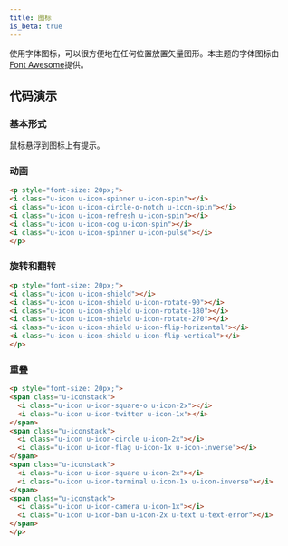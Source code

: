 ```yaml
---
title: 图标
is_beta: true
---
```


使用字体图标，可以很方便地在任何位置放置矢量图形。本主题的字体图标由[Font Awesome](http://fortawesome.github.com/Font-Awesome)提供。

## 代码演示

### 基本形式

鼠标悬浮到图标上有提示。

<p style="font-size: 20px;">
<i class="u-icon u-icon-glass" title="u-icon u-icon-glass"></i>
<i class="u-icon u-icon-music" title="u-icon u-icon-music"></i>
<i class="u-icon u-icon-search" title="u-icon u-icon-search"></i>
<i class="u-icon u-icon-envelope-o" title="u-icon u-icon-envelope-o"></i>
<i class="u-icon u-icon-heart" title="u-icon u-icon-heart"></i>
<i class="u-icon u-icon-star" title="u-icon u-icon-star"></i>
<i class="u-icon u-icon-star-o" title="u-icon u-icon-star-o"></i>
<i class="u-icon u-icon-user" title="u-icon u-icon-user"></i>
<i class="u-icon u-icon-film" title="u-icon u-icon-film"></i>
<i class="u-icon u-icon-th-large" title="u-icon u-icon-th-large"></i>
<i class="u-icon u-icon-th" title="u-icon u-icon-th"></i>
<i class="u-icon u-icon-th-list" title="u-icon u-icon-th-list"></i>
<i class="u-icon u-icon-check" title="u-icon u-icon-check"></i>
<i class="u-icon u-icon-remove" title="u-icon u-icon-remove"></i>
<i class="u-icon u-icon-close" title="u-icon u-icon-close"></i>
<i class="u-icon u-icon-times" title="u-icon u-icon-times"></i>
<i class="u-icon u-icon-search-plus" title="u-icon u-icon-search-plus"></i>
<i class="u-icon u-icon-search-minus" title="u-icon u-icon-search-minus"></i>
<i class="u-icon u-icon-power-off" title="u-icon u-icon-power-off"></i>
<i class="u-icon u-icon-signal" title="u-icon u-icon-signal"></i>
<i class="u-icon u-icon-gear" title="u-icon u-icon-gear"></i>
<i class="u-icon u-icon-cog" title="u-icon u-icon-cog"></i>
<i class="u-icon u-icon-trash-o" title="u-icon u-icon-trash-o"></i>
<i class="u-icon u-icon-home" title="u-icon u-icon-home"></i>
<i class="u-icon u-icon-file-o" title="u-icon u-icon-file-o"></i>
<i class="u-icon u-icon-clock-o" title="u-icon u-icon-clock-o"></i>
<i class="u-icon u-icon-road" title="u-icon u-icon-road"></i>
<i class="u-icon u-icon-download" title="u-icon u-icon-download"></i>
<i class="u-icon u-icon-arrow-circle-o-down" title="u-icon u-icon-arrow-circle-o-down"></i>
<i class="u-icon u-icon-arrow-circle-o-up" title="u-icon u-icon-arrow-circle-o-up"></i>
<i class="u-icon u-icon-inbox" title="u-icon u-icon-inbox"></i>
<i class="u-icon u-icon-play-circle-o" title="u-icon u-icon-play-circle-o"></i>
<i class="u-icon u-icon-rotate-right" title="u-icon u-icon-rotate-right"></i>
<i class="u-icon u-icon-repeat" title="u-icon u-icon-repeat"></i>
<i class="u-icon u-icon-refresh" title="u-icon u-icon-refresh"></i>
<i class="u-icon u-icon-list-alt" title="u-icon u-icon-list-alt"></i>
<i class="u-icon u-icon-lock" title="u-icon u-icon-lock"></i>
<i class="u-icon u-icon-flag" title="u-icon u-icon-flag"></i>
<i class="u-icon u-icon-headphones" title="u-icon u-icon-headphones"></i>
<i class="u-icon u-icon-volume-off" title="u-icon u-icon-volume-off"></i>
<i class="u-icon u-icon-volume-down" title="u-icon u-icon-volume-down"></i>
<i class="u-icon u-icon-volume-up" title="u-icon u-icon-volume-up"></i>
<i class="u-icon u-icon-qrcode" title="u-icon u-icon-qrcode"></i>
<i class="u-icon u-icon-barcode" title="u-icon u-icon-barcode"></i>
<i class="u-icon u-icon-tag" title="u-icon u-icon-tag"></i>
<i class="u-icon u-icon-tags" title="u-icon u-icon-tags"></i>
<i class="u-icon u-icon-book" title="u-icon u-icon-book"></i>
<i class="u-icon u-icon-bookmark" title="u-icon u-icon-bookmark"></i>
<i class="u-icon u-icon-print" title="u-icon u-icon-print"></i>
<i class="u-icon u-icon-camera" title="u-icon u-icon-camera"></i>
<i class="u-icon u-icon-font" title="u-icon u-icon-font"></i>
<i class="u-icon u-icon-bold" title="u-icon u-icon-bold"></i>
<i class="u-icon u-icon-italic" title="u-icon u-icon-italic"></i>
<i class="u-icon u-icon-text-height" title="u-icon u-icon-text-height"></i>
<i class="u-icon u-icon-text-width" title="u-icon u-icon-text-width"></i>
<i class="u-icon u-icon-align-left" title="u-icon u-icon-align-left"></i>
<i class="u-icon u-icon-align-center" title="u-icon u-icon-align-center"></i>
<i class="u-icon u-icon-align-right" title="u-icon u-icon-align-right"></i>
<i class="u-icon u-icon-align-justify" title="u-icon u-icon-align-justify"></i>
<i class="u-icon u-icon-list" title="u-icon u-icon-list"></i>
<i class="u-icon u-icon-dedent" title="u-icon u-icon-dedent"></i>
<i class="u-icon u-icon-outdent" title="u-icon u-icon-outdent"></i>
<i class="u-icon u-icon-indent" title="u-icon u-icon-indent"></i>
<i class="u-icon u-icon-video-camera" title="u-icon u-icon-video-camera"></i>
<i class="u-icon u-icon-photo" title="u-icon u-icon-photo"></i>
<i class="u-icon u-icon-image" title="u-icon u-icon-image"></i>
<i class="u-icon u-icon-picture-o" title="u-icon u-icon-picture-o"></i>
<i class="u-icon u-icon-pencil" title="u-icon u-icon-pencil"></i>
<i class="u-icon u-icon-map-marker" title="u-icon u-icon-map-marker"></i>
<i class="u-icon u-icon-adjust" title="u-icon u-icon-adjust"></i>
<i class="u-icon u-icon-tint" title="u-icon u-icon-tint"></i>
<i class="u-icon u-icon-edit" title="u-icon u-icon-edit"></i>
<i class="u-icon u-icon-pencil-square-o" title="u-icon u-icon-pencil-square-o"></i>
<i class="u-icon u-icon-share-square-o" title="u-icon u-icon-share-square-o"></i>
<i class="u-icon u-icon-check-square-o" title="u-icon u-icon-check-square-o"></i>
<i class="u-icon u-icon-arrows" title="u-icon u-icon-arrows"></i>
<i class="u-icon u-icon-step-backward" title="u-icon u-icon-step-backward"></i>
<i class="u-icon u-icon-fast-backward" title="u-icon u-icon-fast-backward"></i>
<i class="u-icon u-icon-backward" title="u-icon u-icon-backward"></i>
<i class="u-icon u-icon-play" title="u-icon u-icon-play"></i>
<i class="u-icon u-icon-pause" title="u-icon u-icon-pause"></i>
<i class="u-icon u-icon-stop" title="u-icon u-icon-stop"></i>
<i class="u-icon u-icon-forward" title="u-icon u-icon-forward"></i>
<i class="u-icon u-icon-fast-forward" title="u-icon u-icon-fast-forward"></i>
<i class="u-icon u-icon-step-forward" title="u-icon u-icon-step-forward"></i>
<i class="u-icon u-icon-eject" title="u-icon u-icon-eject"></i>
<i class="u-icon u-icon-chevron-left" title="u-icon u-icon-chevron-left"></i>
<i class="u-icon u-icon-chevron-right" title="u-icon u-icon-chevron-right"></i>
<i class="u-icon u-icon-plus-circle" title="u-icon u-icon-plus-circle"></i>
<i class="u-icon u-icon-minus-circle" title="u-icon u-icon-minus-circle"></i>
<i class="u-icon u-icon-times-circle" title="u-icon u-icon-times-circle"></i>
<i class="u-icon u-icon-check-circle" title="u-icon u-icon-check-circle"></i>
<i class="u-icon u-icon-question-circle" title="u-icon u-icon-question-circle"></i>
<i class="u-icon u-icon-info-circle" title="u-icon u-icon-info-circle"></i>
<i class="u-icon u-icon-crosshairs" title="u-icon u-icon-crosshairs"></i>
<i class="u-icon u-icon-times-circle-o" title="u-icon u-icon-times-circle-o"></i>
<i class="u-icon u-icon-check-circle-o" title="u-icon u-icon-check-circle-o"></i>
<i class="u-icon u-icon-ban" title="u-icon u-icon-ban"></i>
<i class="u-icon u-icon-arrow-left" title="u-icon u-icon-arrow-left"></i>
<i class="u-icon u-icon-arrow-right" title="u-icon u-icon-arrow-right"></i>
<i class="u-icon u-icon-arrow-up" title="u-icon u-icon-arrow-up"></i>
<i class="u-icon u-icon-arrow-down" title="u-icon u-icon-arrow-down"></i>
<i class="u-icon u-icon-mail-forward" title="u-icon u-icon-mail-forward"></i>
<i class="u-icon u-icon-share" title="u-icon u-icon-share"></i>
<i class="u-icon u-icon-expand" title="u-icon u-icon-expand"></i>
<i class="u-icon u-icon-compress" title="u-icon u-icon-compress"></i>
<i class="u-icon u-icon-plus" title="u-icon u-icon-plus"></i>
<i class="u-icon u-icon-minus" title="u-icon u-icon-minus"></i>
<i class="u-icon u-icon-asterisk" title="u-icon u-icon-asterisk"></i>
<i class="u-icon u-icon-exclamation-circle" title="u-icon u-icon-exclamation-circle"></i>
<i class="u-icon u-icon-gift" title="u-icon u-icon-gift"></i>
<i class="u-icon u-icon-leaf" title="u-icon u-icon-leaf"></i>
<i class="u-icon u-icon-fire" title="u-icon u-icon-fire"></i>
<i class="u-icon u-icon-eye" title="u-icon u-icon-eye"></i>
<i class="u-icon u-icon-eye-slash" title="u-icon u-icon-eye-slash"></i>
<i class="u-icon u-icon-warning" title="u-icon u-icon-warning"></i>
<i class="u-icon u-icon-exclamation-triangle" title="u-icon u-icon-exclamation-triangle"></i>
<i class="u-icon u-icon-plane" title="u-icon u-icon-plane"></i>
<i class="u-icon u-icon-calendar" title="u-icon u-icon-calendar"></i>
<i class="u-icon u-icon-random" title="u-icon u-icon-random"></i>
<i class="u-icon u-icon-comment" title="u-icon u-icon-comment"></i>
<i class="u-icon u-icon-magnet" title="u-icon u-icon-magnet"></i>
<i class="u-icon u-icon-chevron-up" title="u-icon u-icon-chevron-up"></i>
<i class="u-icon u-icon-chevron-down" title="u-icon u-icon-chevron-down"></i>
<i class="u-icon u-icon-retweet" title="u-icon u-icon-retweet"></i>
<i class="u-icon u-icon-shopping-cart" title="u-icon u-icon-shopping-cart"></i>
<i class="u-icon u-icon-folder" title="u-icon u-icon-folder"></i>
<i class="u-icon u-icon-folder-open" title="u-icon u-icon-folder-open"></i>
<i class="u-icon u-icon-arrows-v" title="u-icon u-icon-arrows-v"></i>
<i class="u-icon u-icon-arrows-h" title="u-icon u-icon-arrows-h"></i>
<i class="u-icon u-icon-bar-chart-o" title="u-icon u-icon-bar-chart-o"></i>
<i class="u-icon u-icon-bar-chart" title="u-icon u-icon-bar-chart"></i>
<i class="u-icon u-icon-twitter-square" title="u-icon u-icon-twitter-square"></i>
<i class="u-icon u-icon-facebook-square" title="u-icon u-icon-facebook-square"></i>
<i class="u-icon u-icon-camera-retro" title="u-icon u-icon-camera-retro"></i>
<i class="u-icon u-icon-key" title="u-icon u-icon-key"></i>
<i class="u-icon u-icon-gears" title="u-icon u-icon-gears"></i>
<i class="u-icon u-icon-cogs" title="u-icon u-icon-cogs"></i>
<i class="u-icon u-icon-comments" title="u-icon u-icon-comments"></i>
<i class="u-icon u-icon-thumbs-o-up" title="u-icon u-icon-thumbs-o-up"></i>
<i class="u-icon u-icon-thumbs-o-down" title="u-icon u-icon-thumbs-o-down"></i>
<i class="u-icon u-icon-star-half" title="u-icon u-icon-star-half"></i>
<i class="u-icon u-icon-heart-o" title="u-icon u-icon-heart-o"></i>
<i class="u-icon u-icon-sign-out" title="u-icon u-icon-sign-out"></i>
<i class="u-icon u-icon-linkedin-square" title="u-icon u-icon-linkedin-square"></i>
<i class="u-icon u-icon-thumb-tack" title="u-icon u-icon-thumb-tack"></i>
<i class="u-icon u-icon-external-link" title="u-icon u-icon-external-link"></i>
<i class="u-icon u-icon-sign-in" title="u-icon u-icon-sign-in"></i>
<i class="u-icon u-icon-trophy" title="u-icon u-icon-trophy"></i>
<i class="u-icon u-icon-github-square" title="u-icon u-icon-github-square"></i>
<i class="u-icon u-icon-upload" title="u-icon u-icon-upload"></i>
<i class="u-icon u-icon-lemon-o" title="u-icon u-icon-lemon-o"></i>
<i class="u-icon u-icon-phone" title="u-icon u-icon-phone"></i>
<i class="u-icon u-icon-square-o" title="u-icon u-icon-square-o"></i>
<i class="u-icon u-icon-bookmark-o" title="u-icon u-icon-bookmark-o"></i>
<i class="u-icon u-icon-phone-square" title="u-icon u-icon-phone-square"></i>
<i class="u-icon u-icon-twitter" title="u-icon u-icon-twitter"></i>
<i class="u-icon u-icon-facebook-f" title="u-icon u-icon-facebook-f"></i>
<i class="u-icon u-icon-facebook" title="u-icon u-icon-facebook"></i>
<i class="u-icon u-icon-github" title="u-icon u-icon-github"></i>
<i class="u-icon u-icon-unlock" title="u-icon u-icon-unlock"></i>
<i class="u-icon u-icon-credit-card" title="u-icon u-icon-credit-card"></i>
<i class="u-icon u-icon-feed" title="u-icon u-icon-feed"></i>
<i class="u-icon u-icon-rss" title="u-icon u-icon-rss"></i>
<i class="u-icon u-icon-hdd-o" title="u-icon u-icon-hdd-o"></i>
<i class="u-icon u-icon-bullhorn" title="u-icon u-icon-bullhorn"></i>
<i class="u-icon u-icon-bell" title="u-icon u-icon-bell"></i>
<i class="u-icon u-icon-certificate" title="u-icon u-icon-certificate"></i>
<i class="u-icon u-icon-hand-o-right" title="u-icon u-icon-hand-o-right"></i>
<i class="u-icon u-icon-hand-o-left" title="u-icon u-icon-hand-o-left"></i>
<i class="u-icon u-icon-hand-o-up" title="u-icon u-icon-hand-o-up"></i>
<i class="u-icon u-icon-hand-o-down" title="u-icon u-icon-hand-o-down"></i>
<i class="u-icon u-icon-arrow-circle-left" title="u-icon u-icon-arrow-circle-left"></i>
<i class="u-icon u-icon-arrow-circle-right" title="u-icon u-icon-arrow-circle-right"></i>
<i class="u-icon u-icon-arrow-circle-up" title="u-icon u-icon-arrow-circle-up"></i>
<i class="u-icon u-icon-arrow-circle-down" title="u-icon u-icon-arrow-circle-down"></i>
<i class="u-icon u-icon-globe" title="u-icon u-icon-globe"></i>
<i class="u-icon u-icon-wrench" title="u-icon u-icon-wrench"></i>
<i class="u-icon u-icon-tasks" title="u-icon u-icon-tasks"></i>
<i class="u-icon u-icon-filter" title="u-icon u-icon-filter"></i>
<i class="u-icon u-icon-briefcase" title="u-icon u-icon-briefcase"></i>
<i class="u-icon u-icon-arrows-alt" title="u-icon u-icon-arrows-alt"></i>
<i class="u-icon u-icon-group" title="u-icon u-icon-group"></i>
<i class="u-icon u-icon-users" title="u-icon u-icon-users"></i>
<i class="u-icon u-icon-chain" title="u-icon u-icon-chain"></i>
<i class="u-icon u-icon-link" title="u-icon u-icon-link"></i>
<i class="u-icon u-icon-cloud" title="u-icon u-icon-cloud"></i>
<i class="u-icon u-icon-flask" title="u-icon u-icon-flask"></i>
<i class="u-icon u-icon-cut" title="u-icon u-icon-cut"></i>
<i class="u-icon u-icon-scissors" title="u-icon u-icon-scissors"></i>
<i class="u-icon u-icon-copy" title="u-icon u-icon-copy"></i>
<i class="u-icon u-icon-files-o" title="u-icon u-icon-files-o"></i>
<i class="u-icon u-icon-paperclip" title="u-icon u-icon-paperclip"></i>
<i class="u-icon u-icon-save" title="u-icon u-icon-save"></i>
<i class="u-icon u-icon-floppy-o" title="u-icon u-icon-floppy-o"></i>
<i class="u-icon u-icon-square" title="u-icon u-icon-square"></i>
<i class="u-icon u-icon-navicon" title="u-icon u-icon-navicon"></i>
<i class="u-icon u-icon-reorder" title="u-icon u-icon-reorder"></i>
<i class="u-icon u-icon-bars" title="u-icon u-icon-bars"></i>
<i class="u-icon u-icon-list-ul" title="u-icon u-icon-list-ul"></i>
<i class="u-icon u-icon-list-ol" title="u-icon u-icon-list-ol"></i>
<i class="u-icon u-icon-strikethrough" title="u-icon u-icon-strikethrough"></i>
<i class="u-icon u-icon-underline" title="u-icon u-icon-underline"></i>
<i class="u-icon u-icon-table" title="u-icon u-icon-table"></i>
<i class="u-icon u-icon-magic" title="u-icon u-icon-magic"></i>
<i class="u-icon u-icon-truck" title="u-icon u-icon-truck"></i>
<i class="u-icon u-icon-pinterest" title="u-icon u-icon-pinterest"></i>
<i class="u-icon u-icon-pinterest-square" title="u-icon u-icon-pinterest-square"></i>
<i class="u-icon u-icon-google-plus-square" title="u-icon u-icon-google-plus-square"></i>
<i class="u-icon u-icon-google-plus" title="u-icon u-icon-google-plus"></i>
<i class="u-icon u-icon-money" title="u-icon u-icon-money"></i>
<i class="u-icon u-icon-caret-down" title="u-icon u-icon-caret-down"></i>
<i class="u-icon u-icon-caret-up" title="u-icon u-icon-caret-up"></i>
<i class="u-icon u-icon-caret-left" title="u-icon u-icon-caret-left"></i>
<i class="u-icon u-icon-caret-right" title="u-icon u-icon-caret-right"></i>
<i class="u-icon u-icon-columns" title="u-icon u-icon-columns"></i>
<i class="u-icon u-icon-unsorted" title="u-icon u-icon-unsorted"></i>
<i class="u-icon u-icon-sort" title="u-icon u-icon-sort"></i>
<i class="u-icon u-icon-sort-down" title="u-icon u-icon-sort-down"></i>
<i class="u-icon u-icon-sort-desc" title="u-icon u-icon-sort-desc"></i>
<i class="u-icon u-icon-sort-up" title="u-icon u-icon-sort-up"></i>
<i class="u-icon u-icon-sort-asc" title="u-icon u-icon-sort-asc"></i>
<i class="u-icon u-icon-envelope" title="u-icon u-icon-envelope"></i>
<i class="u-icon u-icon-linkedin" title="u-icon u-icon-linkedin"></i>
<i class="u-icon u-icon-rotate-left" title="u-icon u-icon-rotate-left"></i>
<i class="u-icon u-icon-undo" title="u-icon u-icon-undo"></i>
<i class="u-icon u-icon-legal" title="u-icon u-icon-legal"></i>
<i class="u-icon u-icon-gavel" title="u-icon u-icon-gavel"></i>
<i class="u-icon u-icon-dashboard" title="u-icon u-icon-dashboard"></i>
<i class="u-icon u-icon-tachometer" title="u-icon u-icon-tachometer"></i>
<i class="u-icon u-icon-comment-o" title="u-icon u-icon-comment-o"></i>
<i class="u-icon u-icon-comments-o" title="u-icon u-icon-comments-o"></i>
<i class="u-icon u-icon-flash" title="u-icon u-icon-flash"></i>
<i class="u-icon u-icon-bolt" title="u-icon u-icon-bolt"></i>
<i class="u-icon u-icon-sitemap" title="u-icon u-icon-sitemap"></i>
<i class="u-icon u-icon-umbrella" title="u-icon u-icon-umbrella"></i>
<i class="u-icon u-icon-paste" title="u-icon u-icon-paste"></i>
<i class="u-icon u-icon-clipboard" title="u-icon u-icon-clipboard"></i>
<i class="u-icon u-icon-lightbulb-o" title="u-icon u-icon-lightbulb-o"></i>
<i class="u-icon u-icon-exchange" title="u-icon u-icon-exchange"></i>
<i class="u-icon u-icon-cloud-download" title="u-icon u-icon-cloud-download"></i>
<i class="u-icon u-icon-cloud-upload" title="u-icon u-icon-cloud-upload"></i>
<i class="u-icon u-icon-user-md" title="u-icon u-icon-user-md"></i>
<i class="u-icon u-icon-stethoscope" title="u-icon u-icon-stethoscope"></i>
<i class="u-icon u-icon-suitcase" title="u-icon u-icon-suitcase"></i>
<i class="u-icon u-icon-bell-o" title="u-icon u-icon-bell-o"></i>
<i class="u-icon u-icon-coffee" title="u-icon u-icon-coffee"></i>
<i class="u-icon u-icon-cutlery" title="u-icon u-icon-cutlery"></i>
<i class="u-icon u-icon-file-text-o" title="u-icon u-icon-file-text-o"></i>
<i class="u-icon u-icon-building-o" title="u-icon u-icon-building-o"></i>
<i class="u-icon u-icon-hospital-o" title="u-icon u-icon-hospital-o"></i>
<i class="u-icon u-icon-ambulance" title="u-icon u-icon-ambulance"></i>
<i class="u-icon u-icon-medkit" title="u-icon u-icon-medkit"></i>
<i class="u-icon u-icon-fighter-jet" title="u-icon u-icon-fighter-jet"></i>
<i class="u-icon u-icon-beer" title="u-icon u-icon-beer"></i>
<i class="u-icon u-icon-h-square" title="u-icon u-icon-h-square"></i>
<i class="u-icon u-icon-plus-square" title="u-icon u-icon-plus-square"></i>
<i class="u-icon u-icon-angle-double-left" title="u-icon u-icon-angle-double-left"></i>
<i class="u-icon u-icon-angle-double-right" title="u-icon u-icon-angle-double-right"></i>
<i class="u-icon u-icon-angle-double-up" title="u-icon u-icon-angle-double-up"></i>
<i class="u-icon u-icon-angle-double-down" title="u-icon u-icon-angle-double-down"></i>
<i class="u-icon u-icon-angle-left" title="u-icon u-icon-angle-left"></i>
<i class="u-icon u-icon-angle-right" title="u-icon u-icon-angle-right"></i>
<i class="u-icon u-icon-angle-up" title="u-icon u-icon-angle-up"></i>
<i class="u-icon u-icon-angle-down" title="u-icon u-icon-angle-down"></i>
<i class="u-icon u-icon-desktop" title="u-icon u-icon-desktop"></i>
<i class="u-icon u-icon-laptop" title="u-icon u-icon-laptop"></i>
<i class="u-icon u-icon-tablet" title="u-icon u-icon-tablet"></i>
<i class="u-icon u-icon-mobile-phone" title="u-icon u-icon-mobile-phone"></i>
<i class="u-icon u-icon-mobile" title="u-icon u-icon-mobile"></i>
<i class="u-icon u-icon-circle-o" title="u-icon u-icon-circle-o"></i>
<i class="u-icon u-icon-quote-left" title="u-icon u-icon-quote-left"></i>
<i class="u-icon u-icon-quote-right" title="u-icon u-icon-quote-right"></i>
<i class="u-icon u-icon-spinner" title="u-icon u-icon-spinner"></i>
<i class="u-icon u-icon-circle" title="u-icon u-icon-circle"></i>
<i class="u-icon u-icon-mail-reply" title="u-icon u-icon-mail-reply"></i>
<i class="u-icon u-icon-reply" title="u-icon u-icon-reply"></i>
<i class="u-icon u-icon-github-alt" title="u-icon u-icon-github-alt"></i>
<i class="u-icon u-icon-folder-o" title="u-icon u-icon-folder-o"></i>
<i class="u-icon u-icon-folder-open-o" title="u-icon u-icon-folder-open-o"></i>
<i class="u-icon u-icon-smile-o" title="u-icon u-icon-smile-o"></i>
<i class="u-icon u-icon-frown-o" title="u-icon u-icon-frown-o"></i>
<i class="u-icon u-icon-meh-o" title="u-icon u-icon-meh-o"></i>
<i class="u-icon u-icon-gamepad" title="u-icon u-icon-gamepad"></i>
<i class="u-icon u-icon-keyboard-o" title="u-icon u-icon-keyboard-o"></i>
<i class="u-icon u-icon-flag-o" title="u-icon u-icon-flag-o"></i>
<i class="u-icon u-icon-flag-checkered" title="u-icon u-icon-flag-checkered"></i>
<i class="u-icon u-icon-terminal" title="u-icon u-icon-terminal"></i>
<i class="u-icon u-icon-code" title="u-icon u-icon-code"></i>
<i class="u-icon u-icon-mail-reply-all" title="u-icon u-icon-mail-reply-all"></i>
<i class="u-icon u-icon-reply-all" title="u-icon u-icon-reply-all"></i>
<i class="u-icon u-icon-star-half-empty" title="u-icon u-icon-star-half-empty"></i>
<i class="u-icon u-icon-star-half-full" title="u-icon u-icon-star-half-full"></i>
<i class="u-icon u-icon-star-half-o" title="u-icon u-icon-star-half-o"></i>
<i class="u-icon u-icon-location-arrow" title="u-icon u-icon-location-arrow"></i>
<i class="u-icon u-icon-crop" title="u-icon u-icon-crop"></i>
<i class="u-icon u-icon-code-fork" title="u-icon u-icon-code-fork"></i>
<i class="u-icon u-icon-unlink" title="u-icon u-icon-unlink"></i>
<i class="u-icon u-icon-chain-broken" title="u-icon u-icon-chain-broken"></i>
<i class="u-icon u-icon-question" title="u-icon u-icon-question"></i>
<i class="u-icon u-icon-info" title="u-icon u-icon-info"></i>
<i class="u-icon u-icon-exclamation" title="u-icon u-icon-exclamation"></i>
<i class="u-icon u-icon-superscript" title="u-icon u-icon-superscript"></i>
<i class="u-icon u-icon-subscript" title="u-icon u-icon-subscript"></i>
<i class="u-icon u-icon-eraser" title="u-icon u-icon-eraser"></i>
<i class="u-icon u-icon-puzzle-piece" title="u-icon u-icon-puzzle-piece"></i>
<i class="u-icon u-icon-microphone" title="u-icon u-icon-microphone"></i>
<i class="u-icon u-icon-microphone-slash" title="u-icon u-icon-microphone-slash"></i>
<i class="u-icon u-icon-shield" title="u-icon u-icon-shield"></i>
<i class="u-icon u-icon-calendar-o" title="u-icon u-icon-calendar-o"></i>
<i class="u-icon u-icon-fire-extinguisher" title="u-icon u-icon-fire-extinguisher"></i>
<i class="u-icon u-icon-rocket" title="u-icon u-icon-rocket"></i>
<i class="u-icon u-icon-maxcdn" title="u-icon u-icon-maxcdn"></i>
<i class="u-icon u-icon-chevron-circle-left" title="u-icon u-icon-chevron-circle-left"></i>
<i class="u-icon u-icon-chevron-circle-right" title="u-icon u-icon-chevron-circle-right"></i>
<i class="u-icon u-icon-chevron-circle-up" title="u-icon u-icon-chevron-circle-up"></i>
<i class="u-icon u-icon-chevron-circle-down" title="u-icon u-icon-chevron-circle-down"></i>
<i class="u-icon u-icon-html5" title="u-icon u-icon-html5"></i>
<i class="u-icon u-icon-css3" title="u-icon u-icon-css3"></i>
<i class="u-icon u-icon-anchor" title="u-icon u-icon-anchor"></i>
<i class="u-icon u-icon-unlock-alt" title="u-icon u-icon-unlock-alt"></i>
<i class="u-icon u-icon-bullseye" title="u-icon u-icon-bullseye"></i>
<i class="u-icon u-icon-ellipsis-h" title="u-icon u-icon-ellipsis-h"></i>
<i class="u-icon u-icon-ellipsis-v" title="u-icon u-icon-ellipsis-v"></i>
<i class="u-icon u-icon-rss-square" title="u-icon u-icon-rss-square"></i>
<i class="u-icon u-icon-play-circle" title="u-icon u-icon-play-circle"></i>
<i class="u-icon u-icon-ticket" title="u-icon u-icon-ticket"></i>
<i class="u-icon u-icon-minus-square" title="u-icon u-icon-minus-square"></i>
<i class="u-icon u-icon-minus-square-o" title="u-icon u-icon-minus-square-o"></i>
<i class="u-icon u-icon-level-up" title="u-icon u-icon-level-up"></i>
<i class="u-icon u-icon-level-down" title="u-icon u-icon-level-down"></i>
<i class="u-icon u-icon-check-square" title="u-icon u-icon-check-square"></i>
<i class="u-icon u-icon-pencil-square" title="u-icon u-icon-pencil-square"></i>
<i class="u-icon u-icon-external-link-square" title="u-icon u-icon-external-link-square"></i>
<i class="u-icon u-icon-share-square" title="u-icon u-icon-share-square"></i>
<i class="u-icon u-icon-compass" title="u-icon u-icon-compass"></i>
<i class="u-icon u-icon-toggle-down" title="u-icon u-icon-toggle-down"></i>
<i class="u-icon u-icon-caret-square-o-down" title="u-icon u-icon-caret-square-o-down"></i>
<i class="u-icon u-icon-toggle-up" title="u-icon u-icon-toggle-up"></i>
<i class="u-icon u-icon-caret-square-o-up" title="u-icon u-icon-caret-square-o-up"></i>
<i class="u-icon u-icon-toggle-right" title="u-icon u-icon-toggle-right"></i>
<i class="u-icon u-icon-caret-square-o-right" title="u-icon u-icon-caret-square-o-right"></i>
<i class="u-icon u-icon-euro" title="u-icon u-icon-euro"></i>
<i class="u-icon u-icon-eur" title="u-icon u-icon-eur"></i>
<i class="u-icon u-icon-gbp" title="u-icon u-icon-gbp"></i>
<i class="u-icon u-icon-dollar" title="u-icon u-icon-dollar"></i>
<i class="u-icon u-icon-usd" title="u-icon u-icon-usd"></i>
<i class="u-icon u-icon-rupee" title="u-icon u-icon-rupee"></i>
<i class="u-icon u-icon-inr" title="u-icon u-icon-inr"></i>
<i class="u-icon u-icon-cny" title="u-icon u-icon-cny"></i>
<i class="u-icon u-icon-rmb" title="u-icon u-icon-rmb"></i>
<i class="u-icon u-icon-yen" title="u-icon u-icon-yen"></i>
<i class="u-icon u-icon-jpy" title="u-icon u-icon-jpy"></i>
<i class="u-icon u-icon-ruble" title="u-icon u-icon-ruble"></i>
<i class="u-icon u-icon-rouble" title="u-icon u-icon-rouble"></i>
<i class="u-icon u-icon-rub" title="u-icon u-icon-rub"></i>
<i class="u-icon u-icon-won" title="u-icon u-icon-won"></i>
<i class="u-icon u-icon-krw" title="u-icon u-icon-krw"></i>
<i class="u-icon u-icon-bitcoin" title="u-icon u-icon-bitcoin"></i>
<i class="u-icon u-icon-btc" title="u-icon u-icon-btc"></i>
<i class="u-icon u-icon-file" title="u-icon u-icon-file"></i>
<i class="u-icon u-icon-file-text" title="u-icon u-icon-file-text"></i>
<i class="u-icon u-icon-sort-alpha-asc" title="u-icon u-icon-sort-alpha-asc"></i>
<i class="u-icon u-icon-sort-alpha-desc" title="u-icon u-icon-sort-alpha-desc"></i>
<i class="u-icon u-icon-sort-amount-asc" title="u-icon u-icon-sort-amount-asc"></i>
<i class="u-icon u-icon-sort-amount-desc" title="u-icon u-icon-sort-amount-desc"></i>
<i class="u-icon u-icon-sort-numeric-asc" title="u-icon u-icon-sort-numeric-asc"></i>
<i class="u-icon u-icon-sort-numeric-desc" title="u-icon u-icon-sort-numeric-desc"></i>
<i class="u-icon u-icon-thumbs-up" title="u-icon u-icon-thumbs-up"></i>
<i class="u-icon u-icon-thumbs-down" title="u-icon u-icon-thumbs-down"></i>
<i class="u-icon u-icon-youtube-square" title="u-icon u-icon-youtube-square"></i>
<i class="u-icon u-icon-youtube" title="u-icon u-icon-youtube"></i>
<i class="u-icon u-icon-xing" title="u-icon u-icon-xing"></i>
<i class="u-icon u-icon-xing-square" title="u-icon u-icon-xing-square"></i>
<i class="u-icon u-icon-youtube-play" title="u-icon u-icon-youtube-play"></i>
<i class="u-icon u-icon-dropbox" title="u-icon u-icon-dropbox"></i>
<i class="u-icon u-icon-stack-overflow" title="u-icon u-icon-stack-overflow"></i>
<i class="u-icon u-icon-instagram" title="u-icon u-icon-instagram"></i>
<i class="u-icon u-icon-flickr" title="u-icon u-icon-flickr"></i>
<i class="u-icon u-icon-adn" title="u-icon u-icon-adn"></i>
<i class="u-icon u-icon-bitbucket" title="u-icon u-icon-bitbucket"></i>
<i class="u-icon u-icon-bitbucket-square" title="u-icon u-icon-bitbucket-square"></i>
<i class="u-icon u-icon-tumblr" title="u-icon u-icon-tumblr"></i>
<i class="u-icon u-icon-tumblr-square" title="u-icon u-icon-tumblr-square"></i>
<i class="u-icon u-icon-long-arrow-down" title="u-icon u-icon-long-arrow-down"></i>
<i class="u-icon u-icon-long-arrow-up" title="u-icon u-icon-long-arrow-up"></i>
<i class="u-icon u-icon-long-arrow-left" title="u-icon u-icon-long-arrow-left"></i>
<i class="u-icon u-icon-long-arrow-right" title="u-icon u-icon-long-arrow-right"></i>
<i class="u-icon u-icon-apple" title="u-icon u-icon-apple"></i>
<i class="u-icon u-icon-windows" title="u-icon u-icon-windows"></i>
<i class="u-icon u-icon-android" title="u-icon u-icon-android"></i>
<i class="u-icon u-icon-linux" title="u-icon u-icon-linux"></i>
<i class="u-icon u-icon-dribbble" title="u-icon u-icon-dribbble"></i>
<i class="u-icon u-icon-skype" title="u-icon u-icon-skype"></i>
<i class="u-icon u-icon-foursquare" title="u-icon u-icon-foursquare"></i>
<i class="u-icon u-icon-trello" title="u-icon u-icon-trello"></i>
<i class="u-icon u-icon-female" title="u-icon u-icon-female"></i>
<i class="u-icon u-icon-male" title="u-icon u-icon-male"></i>
<i class="u-icon u-icon-gittip" title="u-icon u-icon-gittip"></i>
<i class="u-icon u-icon-gratipay" title="u-icon u-icon-gratipay"></i>
<i class="u-icon u-icon-sun-o" title="u-icon u-icon-sun-o"></i>
<i class="u-icon u-icon-moon-o" title="u-icon u-icon-moon-o"></i>
<i class="u-icon u-icon-archive" title="u-icon u-icon-archive"></i>
<i class="u-icon u-icon-bug" title="u-icon u-icon-bug"></i>
<i class="u-icon u-icon-vk" title="u-icon u-icon-vk"></i>
<i class="u-icon u-icon-weibo" title="u-icon u-icon-weibo"></i>
<i class="u-icon u-icon-renren" title="u-icon u-icon-renren"></i>
<i class="u-icon u-icon-pagelines" title="u-icon u-icon-pagelines"></i>
<i class="u-icon u-icon-stack-exchange" title="u-icon u-icon-stack-exchange"></i>
<i class="u-icon u-icon-arrow-circle-o-right" title="u-icon u-icon-arrow-circle-o-right"></i>
<i class="u-icon u-icon-arrow-circle-o-left" title="u-icon u-icon-arrow-circle-o-left"></i>
<i class="u-icon u-icon-toggle-left" title="u-icon u-icon-toggle-left"></i>
<i class="u-icon u-icon-caret-square-o-left" title="u-icon u-icon-caret-square-o-left"></i>
<i class="u-icon u-icon-dot-circle-o" title="u-icon u-icon-dot-circle-o"></i>
<i class="u-icon u-icon-wheelchair" title="u-icon u-icon-wheelchair"></i>
<i class="u-icon u-icon-vimeo-square" title="u-icon u-icon-vimeo-square"></i>
<i class="u-icon u-icon-turkish-lira" title="u-icon u-icon-turkish-lira"></i>
<i class="u-icon u-icon-try" title="u-icon u-icon-try"></i>
<i class="u-icon u-icon-plus-square-o" title="u-icon u-icon-plus-square-o"></i>
<i class="u-icon u-icon-space-shuttle" title="u-icon u-icon-space-shuttle"></i>
<i class="u-icon u-icon-slack" title="u-icon u-icon-slack"></i>
<i class="u-icon u-icon-envelope-square" title="u-icon u-icon-envelope-square"></i>
<i class="u-icon u-icon-wordpress" title="u-icon u-icon-wordpress"></i>
<i class="u-icon u-icon-openid" title="u-icon u-icon-openid"></i>
<i class="u-icon u-icon-institution" title="u-icon u-icon-institution"></i>
<i class="u-icon u-icon-bank" title="u-icon u-icon-bank"></i>
<i class="u-icon u-icon-university" title="u-icon u-icon-university"></i>
<i class="u-icon u-icon-mortar-board" title="u-icon u-icon-mortar-board"></i>
<i class="u-icon u-icon-graduation-cap" title="u-icon u-icon-graduation-cap"></i>
<i class="u-icon u-icon-yahoo" title="u-icon u-icon-yahoo"></i>
<i class="u-icon u-icon-google" title="u-icon u-icon-google"></i>
<i class="u-icon u-icon-reddit" title="u-icon u-icon-reddit"></i>
<i class="u-icon u-icon-reddit-square" title="u-icon u-icon-reddit-square"></i>
<i class="u-icon u-icon-stumbleupon-circle" title="u-icon u-icon-stumbleupon-circle"></i>
<i class="u-icon u-icon-stumbleupon" title="u-icon u-icon-stumbleupon"></i>
<i class="u-icon u-icon-delicious" title="u-icon u-icon-delicious"></i>
<i class="u-icon u-icon-digg" title="u-icon u-icon-digg"></i>
<i class="u-icon u-icon-pied-piper" title="u-icon u-icon-pied-piper"></i>
<i class="u-icon u-icon-pied-piper-alt" title="u-icon u-icon-pied-piper-alt"></i>
<i class="u-icon u-icon-drupal" title="u-icon u-icon-drupal"></i>
<i class="u-icon u-icon-joomla" title="u-icon u-icon-joomla"></i>
<i class="u-icon u-icon-language" title="u-icon u-icon-language"></i>
<i class="u-icon u-icon-fax" title="u-icon u-icon-fax"></i>
<i class="u-icon u-icon-building" title="u-icon u-icon-building"></i>
<i class="u-icon u-icon-child" title="u-icon u-icon-child"></i>
<i class="u-icon u-icon-paw" title="u-icon u-icon-paw"></i>
<i class="u-icon u-icon-spoon" title="u-icon u-icon-spoon"></i>
<i class="u-icon u-icon-cube" title="u-icon u-icon-cube"></i>
<i class="u-icon u-icon-cubes" title="u-icon u-icon-cubes"></i>
<i class="u-icon u-icon-behance" title="u-icon u-icon-behance"></i>
<i class="u-icon u-icon-behance-square" title="u-icon u-icon-behance-square"></i>
<i class="u-icon u-icon-steam" title="u-icon u-icon-steam"></i>
<i class="u-icon u-icon-steam-square" title="u-icon u-icon-steam-square"></i>
<i class="u-icon u-icon-recycle" title="u-icon u-icon-recycle"></i>
<i class="u-icon u-icon-automobile" title="u-icon u-icon-automobile"></i>
<i class="u-icon u-icon-car" title="u-icon u-icon-car"></i>
<i class="u-icon u-icon-cab" title="u-icon u-icon-cab"></i>
<i class="u-icon u-icon-taxi" title="u-icon u-icon-taxi"></i>
<i class="u-icon u-icon-tree" title="u-icon u-icon-tree"></i>
<i class="u-icon u-icon-spotify" title="u-icon u-icon-spotify"></i>
<i class="u-icon u-icon-deviantart" title="u-icon u-icon-deviantart"></i>
<i class="u-icon u-icon-soundcloud" title="u-icon u-icon-soundcloud"></i>
<i class="u-icon u-icon-database" title="u-icon u-icon-database"></i>
<i class="u-icon u-icon-file-pdf-o" title="u-icon u-icon-file-pdf-o"></i>
<i class="u-icon u-icon-file-word-o" title="u-icon u-icon-file-word-o"></i>
<i class="u-icon u-icon-file-excel-o" title="u-icon u-icon-file-excel-o"></i>
<i class="u-icon u-icon-file-powerpoint-o" title="u-icon u-icon-file-powerpoint-o"></i>
<i class="u-icon u-icon-file-photo-o" title="u-icon u-icon-file-photo-o"></i>
<i class="u-icon u-icon-file-picture-o" title="u-icon u-icon-file-picture-o"></i>
<i class="u-icon u-icon-file-image-o" title="u-icon u-icon-file-image-o"></i>
<i class="u-icon u-icon-file-zip-o" title="u-icon u-icon-file-zip-o"></i>
<i class="u-icon u-icon-file-archive-o" title="u-icon u-icon-file-archive-o"></i>
<i class="u-icon u-icon-file-sound-o" title="u-icon u-icon-file-sound-o"></i>
<i class="u-icon u-icon-file-audio-o" title="u-icon u-icon-file-audio-o"></i>
<i class="u-icon u-icon-file-movie-o" title="u-icon u-icon-file-movie-o"></i>
<i class="u-icon u-icon-file-video-o" title="u-icon u-icon-file-video-o"></i>
<i class="u-icon u-icon-file-code-o" title="u-icon u-icon-file-code-o"></i>
<i class="u-icon u-icon-vine" title="u-icon u-icon-vine"></i>
<i class="u-icon u-icon-codepen" title="u-icon u-icon-codepen"></i>
<i class="u-icon u-icon-jsfiddle" title="u-icon u-icon-jsfiddle"></i>
<i class="u-icon u-icon-life-bouy" title="u-icon u-icon-life-bouy"></i>
<i class="u-icon u-icon-life-buoy" title="u-icon u-icon-life-buoy"></i>
<i class="u-icon u-icon-life-saver" title="u-icon u-icon-life-saver"></i>
<i class="u-icon u-icon-support" title="u-icon u-icon-support"></i>
<i class="u-icon u-icon-life-ring" title="u-icon u-icon-life-ring"></i>
<i class="u-icon u-icon-circle-o-notch" title="u-icon u-icon-circle-o-notch"></i>
<i class="u-icon u-icon-ra" title="u-icon u-icon-ra"></i>
<i class="u-icon u-icon-rebel" title="u-icon u-icon-rebel"></i>
<i class="u-icon u-icon-ge" title="u-icon u-icon-ge"></i>
<i class="u-icon u-icon-empire" title="u-icon u-icon-empire"></i>
<i class="u-icon u-icon-git-square" title="u-icon u-icon-git-square"></i>
<i class="u-icon u-icon-git" title="u-icon u-icon-git"></i>
<i class="u-icon u-icon-y-combinator-square" title="u-icon u-icon-y-combinator-square"></i>
<i class="u-icon u-icon-yc-square" title="u-icon u-icon-yc-square"></i>
<i class="u-icon u-icon-hacker-news" title="u-icon u-icon-hacker-news"></i>
<i class="u-icon u-icon-tencent-weibo" title="u-icon u-icon-tencent-weibo"></i>
<i class="u-icon u-icon-qq" title="u-icon u-icon-qq"></i>
<i class="u-icon u-icon-wechat" title="u-icon u-icon-wechat"></i>
<i class="u-icon u-icon-weixin" title="u-icon u-icon-weixin"></i>
<i class="u-icon u-icon-send" title="u-icon u-icon-send"></i>
<i class="u-icon u-icon-paper-plane" title="u-icon u-icon-paper-plane"></i>
<i class="u-icon u-icon-send-o" title="u-icon u-icon-send-o"></i>
<i class="u-icon u-icon-paper-plane-o" title="u-icon u-icon-paper-plane-o"></i>
<i class="u-icon u-icon-history" title="u-icon u-icon-history"></i>
<i class="u-icon u-icon-circle-thin" title="u-icon u-icon-circle-thin"></i>
<i class="u-icon u-icon-header" title="u-icon u-icon-header"></i>
<i class="u-icon u-icon-paragraph" title="u-icon u-icon-paragraph"></i>
<i class="u-icon u-icon-sliders" title="u-icon u-icon-sliders"></i>
<i class="u-icon u-icon-share-alt" title="u-icon u-icon-share-alt"></i>
<i class="u-icon u-icon-share-alt-square" title="u-icon u-icon-share-alt-square"></i>
<i class="u-icon u-icon-bomb" title="u-icon u-icon-bomb"></i>
<i class="u-icon u-icon-soccer-ball-o" title="u-icon u-icon-soccer-ball-o"></i>
<i class="u-icon u-icon-futbol-o" title="u-icon u-icon-futbol-o"></i>
<i class="u-icon u-icon-tty" title="u-icon u-icon-tty"></i>
<i class="u-icon u-icon-binoculars" title="u-icon u-icon-binoculars"></i>
<i class="u-icon u-icon-plug" title="u-icon u-icon-plug"></i>
<i class="u-icon u-icon-slideshare" title="u-icon u-icon-slideshare"></i>
<i class="u-icon u-icon-twitch" title="u-icon u-icon-twitch"></i>
<i class="u-icon u-icon-yelp" title="u-icon u-icon-yelp"></i>
<i class="u-icon u-icon-newspaper-o" title="u-icon u-icon-newspaper-o"></i>
<i class="u-icon u-icon-wifi" title="u-icon u-icon-wifi"></i>
<i class="u-icon u-icon-calculator" title="u-icon u-icon-calculator"></i>
<i class="u-icon u-icon-paypal" title="u-icon u-icon-paypal"></i>
<i class="u-icon u-icon-google-wallet" title="u-icon u-icon-google-wallet"></i>
<i class="u-icon u-icon-cc-visa" title="u-icon u-icon-cc-visa"></i>
<i class="u-icon u-icon-cc-mastercard" title="u-icon u-icon-cc-mastercard"></i>
<i class="u-icon u-icon-cc-discover" title="u-icon u-icon-cc-discover"></i>
<i class="u-icon u-icon-cc-amex" title="u-icon u-icon-cc-amex"></i>
<i class="u-icon u-icon-cc-paypal" title="u-icon u-icon-cc-paypal"></i>
<i class="u-icon u-icon-cc-stripe" title="u-icon u-icon-cc-stripe"></i>
<i class="u-icon u-icon-bell-slash" title="u-icon u-icon-bell-slash"></i>
<i class="u-icon u-icon-bell-slash-o" title="u-icon u-icon-bell-slash-o"></i>
<i class="u-icon u-icon-trash" title="u-icon u-icon-trash"></i>
<i class="u-icon u-icon-copyright" title="u-icon u-icon-copyright"></i>
<i class="u-icon u-icon-at" title="u-icon u-icon-at"></i>
<i class="u-icon u-icon-eyedropper" title="u-icon u-icon-eyedropper"></i>
<i class="u-icon u-icon-paint-brush" title="u-icon u-icon-paint-brush"></i>
<i class="u-icon u-icon-birthday-cake" title="u-icon u-icon-birthday-cake"></i>
<i class="u-icon u-icon-area-chart" title="u-icon u-icon-area-chart"></i>
<i class="u-icon u-icon-pie-chart" title="u-icon u-icon-pie-chart"></i>
<i class="u-icon u-icon-line-chart" title="u-icon u-icon-line-chart"></i>
<i class="u-icon u-icon-lastfm" title="u-icon u-icon-lastfm"></i>
<i class="u-icon u-icon-lastfm-square" title="u-icon u-icon-lastfm-square"></i>
<i class="u-icon u-icon-toggle-off" title="u-icon u-icon-toggle-off"></i>
<i class="u-icon u-icon-toggle-on" title="u-icon u-icon-toggle-on"></i>
<i class="u-icon u-icon-bicycle" title="u-icon u-icon-bicycle"></i>
<i class="u-icon u-icon-bus" title="u-icon u-icon-bus"></i>
<i class="u-icon u-icon-ioxhost" title="u-icon u-icon-ioxhost"></i>
<i class="u-icon u-icon-angellist" title="u-icon u-icon-angellist"></i>
<i class="u-icon u-icon-cc" title="u-icon u-icon-cc"></i>
<i class="u-icon u-icon-shekel" title="u-icon u-icon-shekel"></i>
<i class="u-icon u-icon-sheqel" title="u-icon u-icon-sheqel"></i>
<i class="u-icon u-icon-ils" title="u-icon u-icon-ils"></i>
<i class="u-icon u-icon-meanpath" title="u-icon u-icon-meanpath"></i>
<i class="u-icon u-icon-buysellads" title="u-icon u-icon-buysellads"></i>
<i class="u-icon u-icon-connectdevelop" title="u-icon u-icon-connectdevelop"></i>
<i class="u-icon u-icon-dashcube" title="u-icon u-icon-dashcube"></i>
<i class="u-icon u-icon-forumbee" title="u-icon u-icon-forumbee"></i>
<i class="u-icon u-icon-leanpub" title="u-icon u-icon-leanpub"></i>
<i class="u-icon u-icon-sellsy" title="u-icon u-icon-sellsy"></i>
<i class="u-icon u-icon-shirtsinbulk" title="u-icon u-icon-shirtsinbulk"></i>
<i class="u-icon u-icon-simplybuilt" title="u-icon u-icon-simplybuilt"></i>
<i class="u-icon u-icon-skyatlas" title="u-icon u-icon-skyatlas"></i>
<i class="u-icon u-icon-cart-plus" title="u-icon u-icon-cart-plus"></i>
<i class="u-icon u-icon-cart-arrow-down" title="u-icon u-icon-cart-arrow-down"></i>
<i class="u-icon u-icon-diamond" title="u-icon u-icon-diamond"></i>
<i class="u-icon u-icon-ship" title="u-icon u-icon-ship"></i>
<i class="u-icon u-icon-user-secret" title="u-icon u-icon-user-secret"></i>
<i class="u-icon u-icon-motorcycle" title="u-icon u-icon-motorcycle"></i>
<i class="u-icon u-icon-street-view" title="u-icon u-icon-street-view"></i>
<i class="u-icon u-icon-heartbeat" title="u-icon u-icon-heartbeat"></i>
<i class="u-icon u-icon-venus" title="u-icon u-icon-venus"></i>
<i class="u-icon u-icon-mars" title="u-icon u-icon-mars"></i>
<i class="u-icon u-icon-mercury" title="u-icon u-icon-mercury"></i>
<i class="u-icon u-icon-intersex" title="u-icon u-icon-intersex"></i>
<i class="u-icon u-icon-transgender" title="u-icon u-icon-transgender"></i>
<i class="u-icon u-icon-transgender-alt" title="u-icon u-icon-transgender-alt"></i>
<i class="u-icon u-icon-venus-double" title="u-icon u-icon-venus-double"></i>
<i class="u-icon u-icon-mars-double" title="u-icon u-icon-mars-double"></i>
<i class="u-icon u-icon-venus-mars" title="u-icon u-icon-venus-mars"></i>
<i class="u-icon u-icon-mars-stroke" title="u-icon u-icon-mars-stroke"></i>
<i class="u-icon u-icon-mars-stroke-v" title="u-icon u-icon-mars-stroke-v"></i>
<i class="u-icon u-icon-mars-stroke-h" title="u-icon u-icon-mars-stroke-h"></i>
<i class="u-icon u-icon-neuter" title="u-icon u-icon-neuter"></i>
<i class="u-icon u-icon-genderless" title="u-icon u-icon-genderless"></i>
<i class="u-icon u-icon-facebook-official" title="u-icon u-icon-facebook-official"></i>
<i class="u-icon u-icon-pinterest-p" title="u-icon u-icon-pinterest-p"></i>
<i class="u-icon u-icon-whatsapp" title="u-icon u-icon-whatsapp"></i>
<i class="u-icon u-icon-server" title="u-icon u-icon-server"></i>
<i class="u-icon u-icon-user-plus" title="u-icon u-icon-user-plus"></i>
<i class="u-icon u-icon-user-times" title="u-icon u-icon-user-times"></i>
<i class="u-icon u-icon-hotel" title="u-icon u-icon-hotel"></i>
<i class="u-icon u-icon-bed" title="u-icon u-icon-bed"></i>
<i class="u-icon u-icon-viacoin" title="u-icon u-icon-viacoin"></i>
<i class="u-icon u-icon-train" title="u-icon u-icon-train"></i>
<i class="u-icon u-icon-subway" title="u-icon u-icon-subway"></i>
<i class="u-icon u-icon-medium" title="u-icon u-icon-medium"></i>
<i class="u-icon u-icon-yc" title="u-icon u-icon-yc"></i>
<i class="u-icon u-icon-y-combinator" title="u-icon u-icon-y-combinator"></i>
<i class="u-icon u-icon-optin-monster" title="u-icon u-icon-optin-monster"></i>
<i class="u-icon u-icon-opencart" title="u-icon u-icon-opencart"></i>
<i class="u-icon u-icon-expeditedssl" title="u-icon u-icon-expeditedssl"></i>
<i class="u-icon u-icon-battery-4" title="u-icon u-icon-battery-4"></i>
<i class="u-icon u-icon-battery-full" title="u-icon u-icon-battery-full"></i>
<i class="u-icon u-icon-battery-3" title="u-icon u-icon-battery-3"></i>
<i class="u-icon u-icon-battery-three-quarters" title="u-icon u-icon-battery-three-quarters"></i>
<i class="u-icon u-icon-battery-2" title="u-icon u-icon-battery-2"></i>
<i class="u-icon u-icon-battery-half" title="u-icon u-icon-battery-half"></i>
<i class="u-icon u-icon-battery-1" title="u-icon u-icon-battery-1"></i>
<i class="u-icon u-icon-battery-quarter" title="u-icon u-icon-battery-quarter"></i>
<i class="u-icon u-icon-battery-0" title="u-icon u-icon-battery-0"></i>
<i class="u-icon u-icon-battery-empty" title="u-icon u-icon-battery-empty"></i>
<i class="u-icon u-icon-mouse-pointer" title="u-icon u-icon-mouse-pointer"></i>
<i class="u-icon u-icon-i-cursor" title="u-icon u-icon-i-cursor"></i>
<i class="u-icon u-icon-object-group" title="u-icon u-icon-object-group"></i>
<i class="u-icon u-icon-object-ungroup" title="u-icon u-icon-object-ungroup"></i>
<i class="u-icon u-icon-sticky-note" title="u-icon u-icon-sticky-note"></i>
<i class="u-icon u-icon-sticky-note-o" title="u-icon u-icon-sticky-note-o"></i>
<i class="u-icon u-icon-cc-jcb" title="u-icon u-icon-cc-jcb"></i>
<i class="u-icon u-icon-cc-diners-club" title="u-icon u-icon-cc-diners-club"></i>
<i class="u-icon u-icon-clone" title="u-icon u-icon-clone"></i>
<i class="u-icon u-icon-balance-scale" title="u-icon u-icon-balance-scale"></i>
<i class="u-icon u-icon-hourglass-o" title="u-icon u-icon-hourglass-o"></i>
<i class="u-icon u-icon-hourglass-1" title="u-icon u-icon-hourglass-1"></i>
<i class="u-icon u-icon-hourglass-start" title="u-icon u-icon-hourglass-start"></i>
<i class="u-icon u-icon-hourglass-2" title="u-icon u-icon-hourglass-2"></i>
<i class="u-icon u-icon-hourglass-half" title="u-icon u-icon-hourglass-half"></i>
<i class="u-icon u-icon-hourglass-3" title="u-icon u-icon-hourglass-3"></i>
<i class="u-icon u-icon-hourglass-end" title="u-icon u-icon-hourglass-end"></i>
<i class="u-icon u-icon-hourglass" title="u-icon u-icon-hourglass"></i>
<i class="u-icon u-icon-hand-grab-o" title="u-icon u-icon-hand-grab-o"></i>
<i class="u-icon u-icon-hand-rock-o" title="u-icon u-icon-hand-rock-o"></i>
<i class="u-icon u-icon-hand-stop-o" title="u-icon u-icon-hand-stop-o"></i>
<i class="u-icon u-icon-hand-paper-o" title="u-icon u-icon-hand-paper-o"></i>
<i class="u-icon u-icon-hand-scissors-o" title="u-icon u-icon-hand-scissors-o"></i>
<i class="u-icon u-icon-hand-lizard-o" title="u-icon u-icon-hand-lizard-o"></i>
<i class="u-icon u-icon-hand-spock-o" title="u-icon u-icon-hand-spock-o"></i>
<i class="u-icon u-icon-hand-pointer-o" title="u-icon u-icon-hand-pointer-o"></i>
<i class="u-icon u-icon-hand-peace-o" title="u-icon u-icon-hand-peace-o"></i>
<i class="u-icon u-icon-trademark" title="u-icon u-icon-trademark"></i>
<i class="u-icon u-icon-registered" title="u-icon u-icon-registered"></i>
<i class="u-icon u-icon-creative-commons" title="u-icon u-icon-creative-commons"></i>
<i class="u-icon u-icon-gg" title="u-icon u-icon-gg"></i>
<i class="u-icon u-icon-gg-circle" title="u-icon u-icon-gg-circle"></i>
<i class="u-icon u-icon-tripadvisor" title="u-icon u-icon-tripadvisor"></i>
<i class="u-icon u-icon-odnoklassniki" title="u-icon u-icon-odnoklassniki"></i>
<i class="u-icon u-icon-odnoklassniki-square" title="u-icon u-icon-odnoklassniki-square"></i>
<i class="u-icon u-icon-get-pocket" title="u-icon u-icon-get-pocket"></i>
<i class="u-icon u-icon-wikipedia-w" title="u-icon u-icon-wikipedia-w"></i>
<i class="u-icon u-icon-safari" title="u-icon u-icon-safari"></i>
<i class="u-icon u-icon-chrome" title="u-icon u-icon-chrome"></i>
<i class="u-icon u-icon-firefox" title="u-icon u-icon-firefox"></i>
<i class="u-icon u-icon-opera" title="u-icon u-icon-opera"></i>
<i class="u-icon u-icon-internet-explorer" title="u-icon u-icon-internet-explorer"></i>
<i class="u-icon u-icon-tv" title="u-icon u-icon-tv"></i>
<i class="u-icon u-icon-television" title="u-icon u-icon-television"></i>
<i class="u-icon u-icon-contao" title="u-icon u-icon-contao"></i>
<i class="u-icon u-icon-500px" title="u-icon u-icon-500px"></i>
<i class="u-icon u-icon-amazon" title="u-icon u-icon-amazon"></i>
<i class="u-icon u-icon-calendar-plus-o" title="u-icon u-icon-calendar-plus-o"></i>
<i class="u-icon u-icon-calendar-minus-o" title="u-icon u-icon-calendar-minus-o"></i>
<i class="u-icon u-icon-calendar-times-o" title="u-icon u-icon-calendar-times-o"></i>
<i class="u-icon u-icon-calendar-check-o" title="u-icon u-icon-calendar-check-o"></i>
<i class="u-icon u-icon-industry" title="u-icon u-icon-industry"></i>
<i class="u-icon u-icon-map-pin" title="u-icon u-icon-map-pin"></i>
<i class="u-icon u-icon-map-signs" title="u-icon u-icon-map-signs"></i>
<i class="u-icon u-icon-map-o" title="u-icon u-icon-map-o"></i>
<i class="u-icon u-icon-map" title="u-icon u-icon-map"></i>
<i class="u-icon u-icon-commenting" title="u-icon u-icon-commenting"></i>
<i class="u-icon u-icon-commenting-o" title="u-icon u-icon-commenting-o"></i>
<i class="u-icon u-icon-houzz" title="u-icon u-icon-houzz"></i>
<i class="u-icon u-icon-vimeo" title="u-icon u-icon-vimeo"></i>
<i class="u-icon u-icon-black-tie" title="u-icon u-icon-black-tie"></i>
<i class="u-icon u-icon-fonticons" title="u-icon u-icon-fonticons"></i>
</p>

### 动画

<div class="m-example"></div>

```html
<p style="font-size: 20px;">
<i class="u-icon u-icon-spinner u-icon-spin"></i>
<i class="u-icon u-icon-circle-o-notch u-icon-spin"></i>
<i class="u-icon u-icon-refresh u-icon-spin"></i>
<i class="u-icon u-icon-cog u-icon-spin"></i>
<i class="u-icon u-icon-spinner u-icon-pulse"></i>
</p>
```

### 旋转和翻转

<!-- demo_start -->
<div class="m-example"></div>

```html
<p style="font-size: 20px;">
<i class="u-icon u-icon-shield"></i>
<i class="u-icon u-icon-shield u-icon-rotate-90"></i>
<i class="u-icon u-icon-shield u-icon-rotate-180"></i>
<i class="u-icon u-icon-shield u-icon-rotate-270"></i>
<i class="u-icon u-icon-shield u-icon-flip-horizontal"></i>
<i class="u-icon u-icon-shield u-icon-flip-vertical"></i>
</p>
```
<!-- demo_end -->

### 重叠

<!-- demo_start -->
<div class="m-example"></div>

```html
<p style="font-size: 20px;">
<span class="u-iconstack">
  <i class="u-icon u-icon-square-o u-icon-2x"></i>
  <i class="u-icon u-icon-twitter u-icon-1x"></i>
</span>
<span class="u-iconstack">
  <i class="u-icon u-icon-circle u-icon-2x"></i>
  <i class="u-icon u-icon-flag u-icon-1x u-icon-inverse"></i>
</span>
<span class="u-iconstack">
  <i class="u-icon u-icon-square u-icon-2x"></i>
  <i class="u-icon u-icon-terminal u-icon-1x u-icon-inverse"></i>
</span>
<span class="u-iconstack">
  <i class="u-icon u-icon-camera u-icon-1x"></i>
  <i class="u-icon u-icon-ban u-icon-2x u-text u-text-error"></i>
</span>
</p>
```
<!-- demo_end -->
